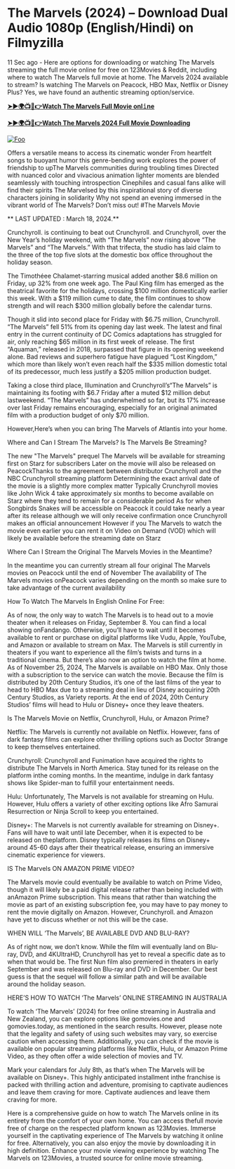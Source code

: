# The Marvels (2024) – Download Dual Audio 1080p (English/Hindi) on Filmyzilla

11 Sec ago - Here are options for downloading or watching The Marvels streaming the full movie online for free on 123Movies & Reddit, including where to watch The Marvels full movie at home. The Marvels 2024 available to stream? Is watching The Marvels on Peacock, HBO Max, Netflix or Disney Plus? Yes, we have found an authentic streaming option/service.


[**➤►🌍📺📱👉Watch The Marvels Full Movie onl𝚒ne**](https://bit.ly/Most-popular-Movies)

[**➤►🌍📺📱👉Watch The Marvels 2024 Full Movie Downloading**](https://bit.ly/Most-popular-Movies)

[![Foo](https://static.wixstatic.com/media/b249f9_adac8f70fb3f45b88691696c77de18f3~mv2.gif)](https://bit.ly/Most-popular-Movies)


Offers a versatile means to access its cinematic wonder From heartfelt songs to buoyant humor this genre-bending work explores the power of friendship to upThe Marvels communities during troubling times Directed with nuanced color and vivacious animation lighter moments are blended seamlessly with touching introspection Cinephiles and casual fans alike will find their spirits The Marvelsed by this inspirational story of diverse characters joining in solidarity Why not spend an evening immersed in the vibrant world of The Marvels? Don’t miss out! #The Marvels Movie

** LAST UPDATED : March 18, 2024.**

Crunchyroll. is continuing to beat out Crunchyroll. and Crunchyroll, over the New Year’s holiday weekend, with “The Marvels” now rising above “The Marvels” and “The Marvels.” With that trifecta, the studio has laid claim to the three of the top five slots at the domestic box office throughout the holiday season.

The Timothéee Chalamet-starring musical added another $8.6 million on Friday, up 32% from one week ago. The Paul King film has emerged as the theatrical favorite for the holidays, crossing $100 million domestically earlier this week. With a $119 million cume to date, the film continues to show strength and will reach $300 million globally before the calendar turns.

Though it slid into second place for Friday with $6.75 million, Crunchyroll. “The Marvels” fell 51% from its opening day last week. The latest and final entry in the current continuity of DC Comics adaptations has struggled for air, only reaching $65 million in its first week of release. The first “Aquaman,” released in 2018, surpassed that figure in its opening weekend alone. Bad reviews and superhero fatigue have plagued “Lost Kingdom,” which more than likely won’t even reach half the $335 million domestic total of its predecessor, much less justify a $205 million production budget.

Taking a close third place, Illumination and Crunchyroll’s“The Marvels” is maintaining its footing with $6.7 Friday after a muted $12 million debut lastweekend. “The Marvels” has underwhelmed so far, but its 17% increase over last Friday remains encouraging, especially for an original animated film with a production budget of only $70 million.

However,Here’s when you can bring The Marvels of Atlantis into your home.

Where and Can I Stream The Marvels? Is The Marvels Be Streaming?

The new "The Marvels" prequel The Marvels will be available for streaming first on Starz for subscribers Later on the movie will also be released on PeacockThanks to the agreement between distributor Crunchyroll and the NBC Crunchyroll streaming platform Determining the exact arrival date of the movie is a slightly more complex matter Typically Crunchyroll movies like John Wick 4 take approximately six months to become available on Starz where they tend to remain for a considerable period As for when Songbirds Snakes will be accessible on Peacock it could take nearly a year after its release although we will only receive confirmation once Crunchyroll makes an official announcement However if you The Marvels to watch the movie even earlier you can rent it on Video on Demand (VOD) which will likely be available before the streaming date on Starz

Where Can I Stream the Original The Marvels Movies in the Meantime?

In the meantime you can currently stream all four original The Marvels movies on Peacock until the end of November The availability of The Marvels movies onPeacock varies depending on the month so make sure to take advantage of the current availability

How To Watch The Marvels In English Online For Free:

As of now, the only way to watch The Marvels is to head out to a movie theater when it releases on Friday, September 8. You can find a local showing onFandango. Otherwise, you’ll have to wait until it becomes available to rent or purchase on digital platforms like Vudu, Apple, YouTube, and Amazon or available to stream on Max. The Marvels is still currently in theaters if you want to experience all the film’s twists and turns in a traditional cinema. But there’s also now an option to watch the film at home. As of November 25, 2024, The Marvels is available on HBO Max. Only those with a subscription to the service can watch the movie. Because the film is distributed by 20th Century Studios, it’s one of the last films of the year to head to HBO Max due to a streaming deal in lieu of Disney acquiring 20th Century Studios, as Variety reports. At the end of 2024, 20th Century Studios’ films will head to Hulu or Disney+ once they leave theaters.

Is The Marvels Movie on Netflix, Crunchyroll, Hulu, or Amazon Prime?

Netflix: The Marvels is currently not available on Netflix. However, fans of dark fantasy films can explore other thrilling options such as Doctor Strange to keep themselves entertained.

Crunchyroll: Crunchyroll and Funimation have acquired the rights to distribute The Marvels in North America. Stay tuned for its release on the platform inthe coming months. In the meantime, indulge in dark fantasy shows like Spider-man to fulfill your entertainment needs.

Hulu: Unfortunately, The Marvels is not available for streaming on Hulu. However, Hulu offers a variety of other exciting options like Afro Samurai Resurrection or Ninja Scroll to keep you entertained.

Disney+: The Marvels is not currently available for streaming on Disney+. Fans will have to wait until late December, when it is expected to be released on theplatform. Disney typically releases its films on Disney+ around 45-60 days after their theatrical release, ensuring an immersive cinematic experience for viewers.

IS The Marvels ON AMAZON PRIME VIDEO?

The Marvels movie could eventually be available to watch on Prime Video, though it will likely be a paid digital release rather than being included with anAmazon Prime subscription. This means that rather than watching the movie as part of an existing subscription fee, you may have to pay money to rent the movie digitally on Amazon. However, Crunchyroll. and Amazon have yet to discuss whether or not this will be the case.

WHEN WILL ‘The Marvels’, BE AVAILABLE DVD AND BLU-RAY?

As of right now, we don’t know. While the film will eventually land on Blu-ray, DVD, and 4KUltraHD, Crunchyroll has yet to reveal a specific date as to when that would be. The first Nun film also premiered in theaters in early September and was released on Blu-ray and DVD in December. Our best guess is that the sequel will follow a similar path and will be available around the holiday season.

HERE’S HOW TO WATCH ‘The Marvels’ ONLINE STREAMING IN AUSTRALIA

To watch ‘The Marvels’ (2024) for free online streaming in Australia and New Zealand, you can explore options like gomovies.one and gomovies.today, as mentioned in the search results. However, please note that the legality and safety of using such websites may vary, so exercise caution when accessing them. Additionally, you can check if the movie is available on popular streaming platforms like Netflix, Hulu, or Amazon Prime Video, as they often offer a wide selection of movies and TV.

Mark your calendars for July 8th, as that’s when The Marvels will be available on Disney+. This highly anticipated installment inthe franchise is packed with thrilling action and adventure, promising to captivate audiences and leave them craving for more. Captivate audiences and leave them craving for more.

Here is a comprehensive guide on how to watch The Marvels online in its entirety from the comfort of your own home. You can access thefull movie free of charge on the respected platform known as 123Movies. Immerse yourself in the captivating experience of The Marvels by watching it online for free. Alternatively, you can also enjoy the movie by downloading it in high definition. Enhance your movie viewing experience by watching The Marvels on 123Movies, a trusted source for online movie streaming.
